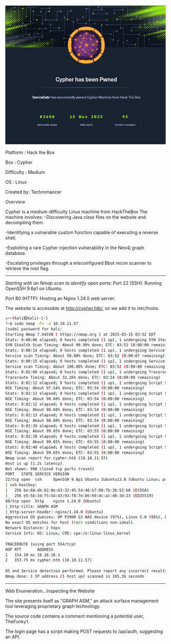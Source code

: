 ![Pwned Screen](.images/Screenshot.png)

Platform :
Hack the Box

Box :
Cypher

Difficulty :
Medium

OS :
Linux 

Created by: 
Techromancer

*Overview*

Cypher is a medium-difficulty Linux machine from HackTheBox The machine involves:
-Discovering Java class files on the website and decompiling them.

-Identifying a vulnerable custom function capable of executing a reverse shell.

-Exploiting a rare Cypher injection vulnerability in the Neo4j graph database.

-Escalating privileges through a misconfigured Bbot recon scanner to retrieve the root flag.

-------------------------------------------------------------------------------------------------------
*Starting with an Nmap scan to identify open ports:*
Port 22 (SSH): Running OpenSSH 9.6p1 on Ubuntu.

Port 80 (HTTP): Hosting an Nginx 1.24.0 web server.

The website is accessible at http://cypher.htb/, so we add it to /etc/hosts.

```bash
┌──(kali㉿kali)-[~]
└─$ sudo nmap -Pn -A 10.10.11.57                        
[sudo] password for kali: 
Starting Nmap 7.94SVN ( https://nmap.org ) at 2025-03-15 03:52 EDT
Stats: 0:00:06 elapsed; 0 hosts completed (1 up), 1 undergoing SYN Stealth Scan
SYN Stealth Scan Timing: About 99.99% done; ETC: 03:52 (0:00:00 remaining)
Stats: 0:00:14 elapsed; 0 hosts completed (1 up), 1 undergoing Service Scan
Service scan Timing: About 50.00% done; ETC: 03:52 (0:00:07 remaining)
Stats: 0:00:15 elapsed; 0 hosts completed (1 up), 1 undergoing Service Scan
Service scan Timing: About 100.00% done; ETC: 03:52 (0:00:00 remaining)
Stats: 0:02:09 elapsed; 0 hosts completed (1 up), 1 undergoing Traceroute
Traceroute Timing: About 32.26% done; ETC: 03:54 (0:00:00 remaining)
Stats: 0:02:12 elapsed; 0 hosts completed (1 up), 1 undergoing Script Scan
NSE Timing: About 97.54% done; ETC: 03:54 (0:00:00 remaining)
Stats: 0:02:12 elapsed; 0 hosts completed (1 up), 1 undergoing Script Scan
NSE Timing: About 98.60% done; ETC: 03:54 (0:00:00 remaining)
Stats: 0:02:12 elapsed; 0 hosts completed (1 up), 1 undergoing Script Scan
NSE Timing: About 98.60% done; ETC: 03:54 (0:00:00 remaining)
Stats: 0:02:13 elapsed; 0 hosts completed (1 up), 1 undergoing Script Scan
NSE Timing: About 98.60% done; ETC: 03:54 (0:00:00 remaining)
Stats: 0:02:39 elapsed; 0 hosts completed (1 up), 1 undergoing Script Scan
NSE Timing: About 99.65% done; ETC: 03:55 (0:00:00 remaining)
Stats: 0:02:39 elapsed; 0 hosts completed (1 up), 1 undergoing Script Scan
NSE Timing: About 99.65% done; ETC: 03:55 (0:00:00 remaining)
Stats: 0:02:40 elapsed; 0 hosts completed (1 up), 1 undergoing Script Scan
NSE Timing: About 99.65% done; ETC: 03:55 (0:00:00 remaining)
Nmap scan report for cypher.htb (10.10.11.57)
Host is up (1.2s latency).
Not shown: 998 closed tcp ports (reset)
PORT   STATE SERVICE VERSION
22/tcp open  ssh     OpenSSH 9.6p1 Ubuntu 3ubuntu13.8 (Ubuntu Linux; protocol 2.0)
| ssh-hostkey: 
|   256 be:68:db:82:8e:63:32:45:54:46:b7:08:7b:3b:52:b0 (ECDSA)
|_  256 e5:5b:34:f5:54:43:93:f8:7e:b6:69:4c:ac:d6:3d:23 (ED25519)
80/tcp open  http    nginx 1.24.0 (Ubuntu)
|_http-title: GRAPH ASM
|_http-server-header: nginx/1.24.0 (Ubuntu)
Aggressive OS guesses: HP P2000 G3 NAS device (97%), Linux 5.0 (95%), Linux 5.0 - 5.4 (95%), OpenWrt 0.9 - 7.09 (Linux 2.4.30 - 2.4.34) (93%), OpenWrt White Russian 0.9 (Linux 2.4.30) (93%), OpenWrt Kamikaze 7.09 (Linux 2.6.22) (93%), Linux 4.15 - 5.8 (93%), Linux 5.3 - 5.4 (92%), Linux 2.6.32 (92%), AVM FRITZ!Box (FritzOS 6.20) (92%)
No exact OS matches for host (test conditions non-ideal).
Network Distance: 2 hops
Service Info: OS: Linux; CPE: cpe:/o:linux:linux_kernel

TRACEROUTE (using port 554/tcp)
HOP RTT       ADDRESS
1   154.10 ms 10.10.16.1
2   153.75 ms cypher.htb (10.10.11.57)

OS and Service detection performed. Please report any incorrect results at https://nmap.org/submit/ .                                                       
Nmap done: 1 IP address (1 host up) scanned in 165.36 seconds   
```
-------------------------------------------------------------------------------------------------------
Web Enumeration...Inspecting the Website

The site presents itself as "GRAPH ASM," an attack surface management tool leveraging proprietary graph technology.

The source code contains a comment mentioning a potential user, TheFunky1.

The login page has a script making POST requests to /api/auth, suggesting an API.


